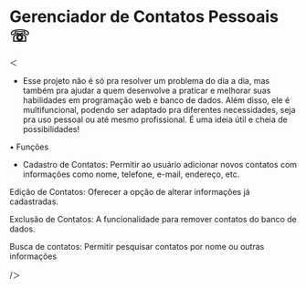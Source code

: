# Gerenciador de Contatos Pessoais ☏
＜

- Esse projeto não é só pra resolver um problema do dia a dia, mas também pra ajudar a quem desenvolve a praticar e melhorar suas habilidades em programação web e banco de dados. Além disso, ele é multifuncional, podendo ser adaptado pra diferentes necessidades, seja pra uso pessoal ou até mesmo profissional. É uma ideia útil e cheia de possibilidades!

• Funções

- Cadastro de Contatos:
Permitir ao usuário adicionar novos contatos com informações como nome, telefone, e-mail, endereço, etc.

Edição de Contatos:
Oferecer a opção de alterar informações já cadastradas.

Exclusão de Contatos:
A funcionalidade para remover contatos do banco de dados.

Busca de contatos:
Permitir pesquisar contatos por nome ou outras informações

/＞
